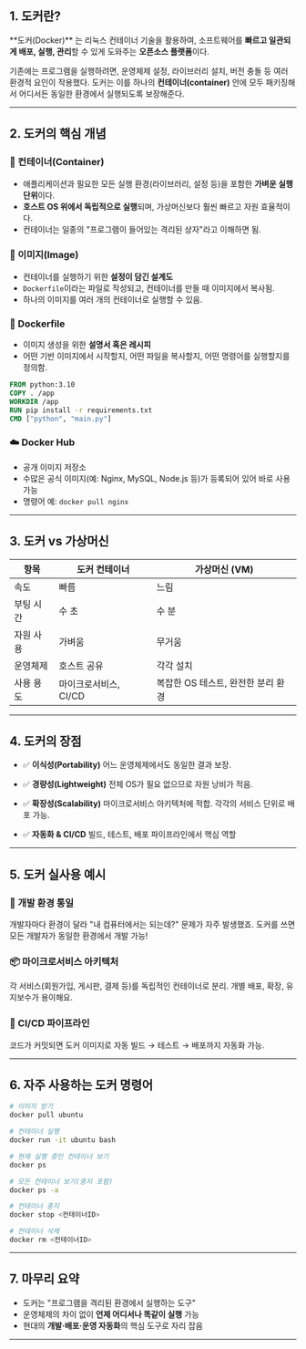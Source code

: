 
## 1. 도커란?

\*\*도커(Docker)\*\* 는 리눅스 컨테이너 기술을 활용하여, 소프트웨어를 **빠르고 일관되게 배포, 실행, 관리**할 수 있게 도와주는 **오픈소스 플랫폼**이다.

기존에는 프로그램을 실행하려면, 운영체제 설정, 라이브러리 설치, 버전 충돌 등 여러 환경적 요인이 작용했다.
도커는 이를 하나의 **컨테이너(container)** 안에 모두 패키징해서 어디서든 동일한 환경에서 실행되도록 보장해준다.

---

## 2. 도커의 핵심 개념

### 🧱 컨테이너(Container)

* 애플리케이션과 필요한 모든 실행 환경(라이브러리, 설정 등)을 포함한 **가벼운 실행 단위**이다.
* **호스트 OS 위에서 독립적으로 실행**되며, 가상머신보다 훨씬 빠르고 자원 효율적이다.
* 컨테이너는 일종의 "프로그램이 들어있는 격리된 상자"라고 이해하면 됨.

### 📸 이미지(Image)

* 컨테이너를 실행하기 위한 **설정이 담긴 설계도**
* `Dockerfile`이라는 파일로 작성되고, 컨테이너를 만들 때 이미지에서 복사됨.
* 하나의 이미지를 여러 개의 컨테이너로 실행할 수 있음.

### 🧾 Dockerfile

* 이미지 생성을 위한 **설명서 혹은 레시피**
* 어떤 기반 이미지에서 시작할지, 어떤 파일을 복사할지, 어떤 명령어를 실행할지를 정의함.

```dockerfile
FROM python:3.10
COPY . /app
WORKDIR /app
RUN pip install -r requirements.txt
CMD ["python", "main.py"]
```

### ☁️ Docker Hub

* 공개 이미지 저장소
* 수많은 공식 이미지(예: Nginx, MySQL, Node.js 등)가 등록되어 있어 바로 사용 가능
* 명령어 예: `docker pull nginx`

---

## 3. 도커 vs 가상머신

| 항목    | 도커 컨테이너        | 가상머신 (VM)             |
| ----- | -------------- | --------------------- |
| 속도    | 빠름             | 느림                    |
| 부팅 시간 | 수 초            | 수 분                   |
| 자원 사용 | 가벼움            | 무거움                   |
| 운영체제  | 호스트 공유         | 각각 설치                 |
| 사용 용도 | 마이크로서비스, CI/CD | 복잡한 OS 테스트, 완전한 분리 환경 |

---

## 4. 도커의 장점

* ✅ **이식성(Portability)**
  어느 운영체제에서도 동일한 결과 보장.

* ✅ **경량성(Lightweight)**
  전체 OS가 필요 없으므로 자원 낭비가 적음.

* ✅ **확장성(Scalability)**
  마이크로서비스 아키텍처에 적합. 각각의 서비스 단위로 배포 가능.

* ✅ **자동화 & CI/CD**
  빌드, 테스트, 배포 파이프라인에서 핵심 역할

---

## 5. 도커 실사용 예시

### 🎯 개발 환경 통일

개발자마다 환경이 달라 "내 컴퓨터에서는 되는데?" 문제가 자주 발생했죠.
도커를 쓰면 모든 개발자가 동일한 환경에서 개발 가능!

### 📦 마이크로서비스 아키텍처

각 서비스(회원가입, 게시판, 결제 등)를 독립적인 컨테이너로 분리.
개별 배포, 확장, 유지보수가 용이해요.

### 🔄 CI/CD 파이프라인

코드가 커밋되면 도커 이미지로 자동 빌드 → 테스트 → 배포까지 자동화 가능.

---

## 6. 자주 사용하는 도커 명령어

```bash
# 이미지 받기
docker pull ubuntu

# 컨테이너 실행
docker run -it ubuntu bash

# 현재 실행 중인 컨테이너 보기
docker ps

# 모든 컨테이너 보기(중지 포함)
docker ps -a

# 컨테이너 중지
docker stop <컨테이너ID>

# 컨테이너 삭제
docker rm <컨테이너ID>
```

---

## 7. 마무리 요약

* 도커는 "프로그램을 격리된 환경에서 실행하는 도구"
* 운영체제의 차이 없이 **언제 어디서나 똑같이 실행** 가능
* 현대의 **개발·배포·운영 자동화**의 핵심 도구로 자리 잡음

---
